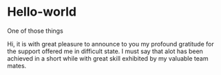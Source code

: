 # Hello-world
One of those things

Hi, it is with great pleasure to announce to you my profound gratitude for the support offered me in difficult state.
I must say that alot has been achieved in a short while with great skill exhibited by my valuable team mates.
